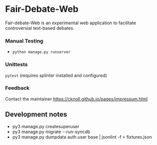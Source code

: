 # Fair-Debate-Web

Fair-debate-Web is an experimental web application to facilitate controversial text-based debates.

### Manual Testing

- `python manage.py runserver`

### Unittests

`pytest` (requires splinter installed and configured)

### Feedback

Contact the maintainer <https://cknoll.github.io/pages/impressum.html>


## Development notes


- py3 manage.py createsuperuser
- py3 manage.py migrate --run-syncdb
- py3 manage.py dumpdata auth.user base | jsonlint -f > fixtures.json
